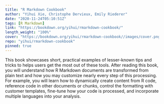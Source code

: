 ```yaml
---
title: "R Markdown Cookbook"
author: "Yihui Xie, Christophe Dervieux, Emily Riederer"
date: "2020-11-24T05:10:51Z"
tags: [R Markdown]
link: "https://bookdown.org/yihui/rmarkdown-cookbook/"
length_weight: "100%"
cover: "https://bookdown.org/yihui/rmarkdown-cookbook//images/cover.png"
repo: "yihui/rmarkdown-cookbook"
pinned: true
---
```


This book showcases short, practical examples of lesser-known tips and tricks to helps users get the most out of these tools. After reading this book, you will understand how R Markdown documents are transformed from plain text and how you may customize nearly every step of this processing. For example, you will learn how to dynamically create content from R code, reference code in other documents or chunks, control the formatting with customer templates, fine-tune how your code is processed, and incorporate multiple languages into your analysis.
